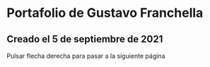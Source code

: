 # Portafolio de Gustavo Franchella
## Creado el 5 de septiembre de 2021









Pulsar flecha derecha para pasar a la siguiente página
